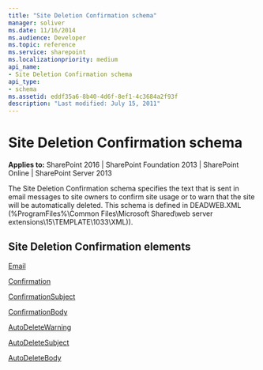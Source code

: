 ```yaml
---
title: "Site Deletion Confirmation schema"
manager: soliver
ms.date: 11/16/2014
ms.audience: Developer
ms.topic: reference
ms.service: sharepoint
ms.localizationpriority: medium
api_name:
- Site Deletion Confirmation schema
api_type:
- schema
ms.assetid: eddf35a6-8b40-4d6f-8ef1-4c3684a2f93f
description: "Last modified: July 15, 2011"
---
```


# Site Deletion Confirmation schema

**Applies to:** SharePoint 2016 | SharePoint Foundation 2013 | SharePoint Online | SharePoint Server 2013
  
The Site Deletion Confirmation schema specifies the text that is sent in email messages to site owners to confirm site usage or to warn that the site will be automatically deleted. This schema is defined in DEADWEB.XML (%ProgramFiles%\Common Files\Microsoft Shared\web server extensions\15\TEMPLATE\1033\XML)).
  
## Site Deletion Confirmation elements

[Email](email-element-site-deletion.md)
  
[Confirmation](confirmation-element-site-deletion.md)
  
[ConfirmationSubject](confirmationsubject-element-site-deletion.md)
  
[ConfirmationBody](confirmationbody-element-site-deletion.md)
  
[AutoDeleteWarning](autodeletewarning-element-site-deletion.md)
  
[AutoDeleteSubject](autodeletesubject-element-site-deletion.md)
  
[AutoDeleteBody](autodeletebody-element-site-deletion.md)
  

